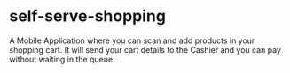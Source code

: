 self-serve-shopping
===================

A Mobile Application where you can scan and add products in your shopping cart. It will send your cart details to the Cashier and you can pay without waiting in the queue. 
